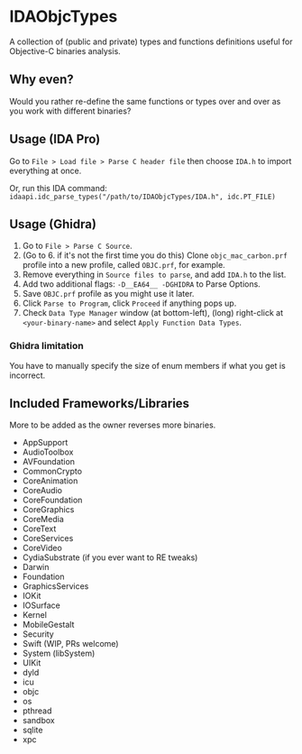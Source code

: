 # IDAObjcTypes
A collection of (public and private) types and functions definitions useful for Objective-C binaries analysis.

## Why even?
Would you rather re-define the same functions or types over and over as you work with different binaries?

## Usage (IDA Pro)
Go to `File > Load file > Parse C header file` then choose `IDA.h` to import everything at once.

Or, run this IDA command: `idaapi.idc_parse_types("/path/to/IDAObjcTypes/IDA.h", idc.PT_FILE)`

## Usage (Ghidra)
1. Go to `File > Parse C Source`.
2. (Go to 6. if it's not the first time you do this) Clone `objc_mac_carbon.prf` profile into a new profile, called `OBJC.prf`, for example.
3. Remove everything in `Source files to parse`, and add `IDA.h` to the list.
4. Add two additional flags: `-D__EA64__ -DGHIDRA` to Parse Options.
5. Save `OBJC.prf` profile as you might use it later.
6. Click `Parse to Program`, click `Proceed` if anything pops up.
7. Check `Data Type Manager` window (at bottom-left), (long) right-click at `<your-binary-name>` and select `Apply Function Data Types`.

### Ghidra limitation
You have to manually specify the size of enum members if what you get is incorrect.

## Included Frameworks/Libraries
More to be added as the owner reverses more binaries.
- AppSupport
- AudioToolbox
- AVFoundation
- CommonCrypto
- CoreAnimation
- CoreAudio
- CoreFoundation
- CoreGraphics
- CoreMedia
- CoreText
- CoreServices
- CoreVideo
- CydiaSubstrate (if you ever want to RE tweaks)
- Darwin
- Foundation
- GraphicsServices
- IOKit
- IOSurface
- Kernel
- MobileGestalt
- Security
- Swift (WIP, PRs welcome)
- System (libSystem)
- UIKit
- dyld
- icu
- objc
- os
- pthread
- sandbox
- sqlite
- xpc